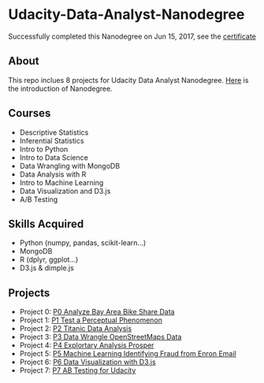 # Udacity-Data-Analyst-Nanodegree

Successfully completed this Nanodegree on Jun 15, 2017, see the [certificate](https://drive.google.com/file/d/0B1_9KVZI9SLVTkdKN1J4M2FhS3M/view?usp=sharing)

## About
This repo inclues 8 projects for Udacity Data Analyst Nanodegree. [Here](https://www.udacity.com/course/data-analyst-nanodegree--nd002) is the introduction of Nanodegree.

## Courses
* Descriptive Statistics
* Inferential Statistics
* Intro to Python
* Intro to Data Science
* Data Wrangling with MongoDB
* Data Analysis with R
* Intro to Machine Learning
* Data Visualization and D3.js
* A/B Testing

## Skills Acquired
* Python (numpy, pandas, scikit-learn...)
* MongoDB
* R (dplyr, ggplot...)
* D3.js & dimple.js

## Projects
* Project 0: [P0 Analyze Bay Area Bike Share Data](https://github.com/Ruofei29/Udacity-Data-Analyst-Nanodegree/tree/master/P0%20Analyze%20Bay%20Area%20Bike%20Share%20Data)
* Project 1: [P1 Test a Perceptual Phenomenon](https://github.com/Ruofei29/Udacity-Data-Analyst-Nanodegree/tree/master/P1%20Test%20a%20Perceptual%20Phenomenon)
* Project 2: [P2 Titanic Data Analysis](https://github.com/Ruofei29/Udacity-Data-Analyst-Nanodegree/tree/master/P2%20Titanic%20Data%20Analysis)
* Project 3: [P3 Data Wrangle OpenStreetMaps Data](https://github.com/Ruofei29/Udacity-Data-Analyst-Nanodegree/tree/master/P3%20Data%20Wrangle%20OpenStreetMaps%20Data)
* Project 4: [P4 Explortary Analysis Prosper](https://github.com/Ruofei29/Udacity-Data-Analyst-Nanodegree/tree/master/P4%20Explortary%20Analysis%20Prosper)
* Project 5: [P5 Machine Learning Identifying Fraud from Enron Email](https://github.com/Ruofei29/Udacity-Data-Analyst-Nanodegree/tree/master/P5%20Machine%20Learning%20Identifying%20Fraud%20from%20Enron%20Email)
* Project 6: [P6 Data Visualization with D3.js](https://github.com/Ruofei29/Udacity-Data-Analyst-Nanodegree/tree/master/P6%20Data%20Visualization%20with%20D3.js)
* Project 7: [P7 AB Testing for Udacity](https://github.com/Ruofei29/Udacity-Data-Analyst-Nanodegree/tree/master/P7%20AB%20Testing%20for%20Udacity)

